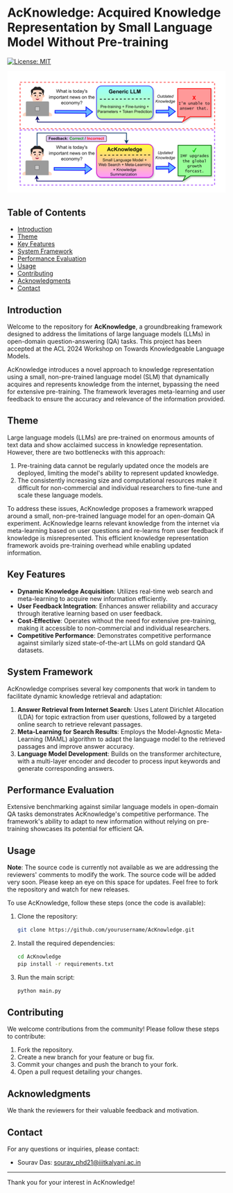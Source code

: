 # AcKnowledge: Acquired Knowledge Representation by Small Language Model Without Pre-training

[![License: MIT](https://img.shields.io/badge/License-MIT-blue.svg)](https://opensource.org/licenses/MIT)

![Fundamental illustration of AcKnowledge: Representing acquired knowledge through user questions and feedback.](https://github.com/SouravD-Me/AcKnowledge---KnowledgeLM-ACL-2024/blob/main/AcKnowledge%20at%20a%20Glance.png)

## Table of Contents

- [Introduction](#introduction)
- [Theme](#theme)
- [Key Features](#key-features)
- [System Framework](#system-framework)
- [Performance Evaluation](#performance-evaluation)
- [Usage](#usage)
- [Contributing](#contributing)
- [Acknowledgments](#acknowledgments)
- [Contact](#contact)

## Introduction

Welcome to the repository for **AcKnowledge**, a groundbreaking framework designed to address the limitations of large language models (LLMs) in open-domain question-answering (QA) tasks. This project has been accepted at the ACL 2024 Workshop on Towards Knowledgeable Language Models.

AcKnowledge introduces a novel approach to knowledge representation using a small, non-pre-trained language model (SLM) that dynamically acquires and represents knowledge from the internet, bypassing the need for extensive pre-training. The framework leverages meta-learning and user feedback to ensure the accuracy and relevance of the information provided.

## Theme

Large language models (LLMs) are pre-trained on enormous amounts of text data and show acclaimed success in knowledge representation. However, there are two bottlenecks with this approach:
1. Pre-training data cannot be regularly updated once the models are deployed, limiting the model's ability to represent updated knowledge.
2. The consistently increasing size and computational resources make it difficult for non-commercial and individual researchers to fine-tune and scale these language models.

To address these issues, AcKnowledge proposes a framework wrapped around a small, non-pre-trained language model for an open-domain QA experiment. AcKnowledge learns relevant knowledge from the internet via meta-learning based on user questions and re-learns from user feedback if knowledge is misrepresented. This efficient knowledge representation framework avoids pre-training overhead while enabling updated information.

## Key Features

- **Dynamic Knowledge Acquisition**: Utilizes real-time web search and meta-learning to acquire new information efficiently.
- **User Feedback Integration**: Enhances answer reliability and accuracy through iterative learning based on user feedback.
- **Cost-Effective**: Operates without the need for extensive pre-training, making it accessible to non-commercial and individual researchers.
- **Competitive Performance**: Demonstrates competitive performance against similarly sized state-of-the-art LLMs on gold standard QA datasets.

## System Framework

AcKnowledge comprises several key components that work in tandem to facilitate dynamic knowledge retrieval and adaptation:
1. **Answer Retrieval from Internet Search**: Uses Latent Dirichlet Allocation (LDA) for topic extraction from user questions, followed by a targeted online search to retrieve relevant passages.
2. **Meta-Learning for Search Results**: Employs the Model-Agnostic Meta-Learning (MAML) algorithm to adapt the language model to the retrieved passages and improve answer accuracy.
3. **Language Model Development**: Builds on the transformer architecture, with a multi-layer encoder and decoder to process input keywords and generate corresponding answers.

## Performance Evaluation

Extensive benchmarking against similar language models in open-domain QA tasks demonstrates AcKnowledge's competitive performance. The framework's ability to adapt to new information without relying on pre-training showcases its potential for efficient QA.

## Usage

**Note**: The source code is currently not available as we are addressing the reviewers' comments to modify the work. The source code will be added very soon. Please keep an eye on this space for updates. Feel free to fork the repository and watch for new releases.

To use AcKnowledge, follow these steps (once the code is available):

1. Clone the repository:
    ```bash
    git clone https://github.com/yourusername/AcKnowledge.git
    ```
2. Install the required dependencies:
    ```bash
    cd AcKnowledge
    pip install -r requirements.txt
    ```
3. Run the main script:
    ```bash
    python main.py
    ```

## Contributing

We welcome contributions from the community! Please follow these steps to contribute:

1. Fork the repository.
2. Create a new branch for your feature or bug fix.
3. Commit your changes and push the branch to your fork.
4. Open a pull request detailing your changes.

## Acknowledgments

We thank the reviewers for their valuable feedback and motivation.

## Contact

For any questions or inquiries, please contact:

- Sourav Das: [sourav_phd21@iiitkalyani.ac.in](mailto:sourav_phd21@iiitkalyani.ac.in)

---

Thank you for your interest in AcKnowledge!

